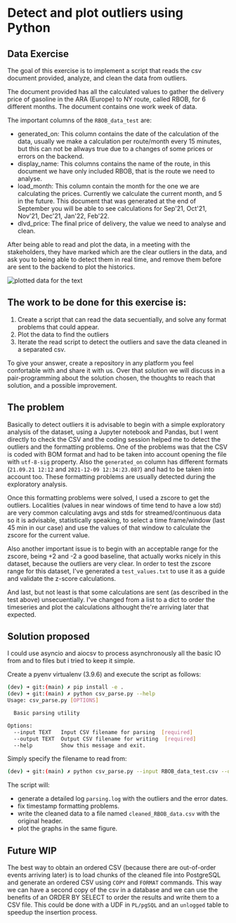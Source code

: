 
# Detect and plot outliers using Python

## Data Exercise

The goal of this exercise is to implement a script that reads the csv document provided, analyze, and clean the data from outliers.

The document provided has all the calculated values to gather the delivery price of gasoline in the ARA (Europe) to NY route, called RBOB, for 6 different months. The document contains one work week of data.

The important columns of the ```RBOB_data_test``` are:

- generated_on: This column contains the date of the calculation of the data, usually we make a calculation per route/month every 15 minutes, but this can not be allways true due to a changes of some prices or errors on the backend.
- display_name: This columns contains the name of the route, in this document we have only included RBOB, that is the route we need to analyse.
- load_month: This column contain the month for the one we are calculating the prices. Currently we calculate the current month, and 5 in the future. This document that was generated at the end of September you will be able to see calculations for Sep'21, Oct'21, Nov'21, Dec'21, Jan'22, Feb'22.
- dlvd_price: The final price of delivery, the value we need to analyse and clean.

After being able to read and plot the data, in a meeting with the stakeholders, they have marked which are the clear outliers in the data, and ask you to being able to detect them in real time, and remove them before are sent to the backend to plot the historics.

![plotted data for the text](https://i.imgur.com/1Mzc1bU.png)

## The work to be done for this exercise is:

1. Create a script that can read the data secuentially, and solve any format problems that could appear.
2. Plot the data to find the outliers
3. Iterate the read script to detect the outliers and save the data cleaned in a separated csv.

To give your answer, create a repository in any platform you feel confortable with and share it with us. Over that solution we will discuss in a pair-programming about the solution chosen, the thoughts to reach that solution, and a possible improvement.

## The problem

Basically to detect outliers it is advisable to begin with a simple exploratory analysis of the dataset, using a Jupyter notebook and Pandas, but I went directly to
check the CSV and the coding session helped me to detect the outliers and the formatting problems. One of the problems was that the CSV is coded with BOM format and
had to be taken into account opening the file with ```utf-8-sig``` property. Also the ```generated_on``` column has different formats (```21.09.21 12:12``` and ```2021-12-09 12:34:23.087```) and had to be taken into account too. These formatting problems are usually detected during the exploratory analysis.

Once this formatting problems were solved, I used a zscore to get the outliers. Localities (values in near windows of time tend to have a low std) are very common calculating avgs and stds for streamed/continuous data so it is advisable, statistically speaking, to select a time frame/window (last 45 min in our case) and use the values of that window to calculate the zscore for the current value. 

Also another important issue is to begin with an acceptable range for the zscore, being +2 and -2 a good baseline, that actually works nicely in this dataset, because the outliers are very clear. In order to test the zscore range for this dataset, I've generated a ```test_values.txt``` to use it as a guide and validate the z-score calculations.

And last, but not least is that some calculations are sent (as described in the test above) unsecuentially. I've changed from a list to a dict to order the timeseries and plot the calculations althought the're arriving later that expected.

## Solution proposed

I could use asyncio and aiocsv to process asynchronously all the basic IO from and to files but i tried to keep it simple.

Create a pyenv virtualenv (3.9.6) and execute the script as follows:

```bash
(dev) ➜ git:(main) ✗ pip install -e .
(dev) ➜ git:(main) ✗ python csv_parse.py --help
Usage: csv_parse.py [OPTIONS]

  Basic parsing utility

Options:
  --input TEXT   Input CSV filename for parsing  [required]
  --output TEXT  Output CSV filename for writing  [required]
  --help         Show this message and exit.
```

Simply specify the filename to read from:

```bash
(dev) ➜ git:(main) ✗ python csv_parse.py --input RBOB_data_test.csv --output cleaned_RBOB_data.csv
```

The script will:
- generate a detailed log ```parsing.log``` with the outliers and the error dates. 
- fix timestamp formatting problems.
- write the cleaned data to a file named ```cleaned_RBOB_data.csv``` with the original header.
- plot the graphs in the same figure.

## Future WIP

The best way to obtain an ordered CSV (because there are out-of-order events arriving later) is to load chunks of the cleaned file into PostgreSQL and generate an ordered CSV using ```COPY``` and ```FORMAT``` commands. This way we can have a second copy of the csv in a database and we can use the benefits of an ORDER BY SELECT to order the results and write them to a CSV file. This could be done with a UDF in ```PL/pgSQL``` and an ```unlogged``` table to speedup the insertion process.